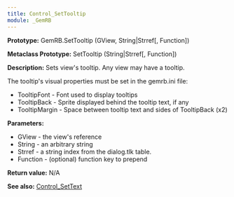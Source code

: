 ```yaml
---
title: Control_SetTooltip
module: _GemRB
---
```


**Prototype:** GemRB.SetTooltip (GView, String|Strref[, Function])

**Metaclass Prototype:** SetTooltip (String|Strref[, Function])

**Description:** Sets view's tooltip. Any view may have a tooltip.

The tooltip's visual properties must be set in the gemrb.ini file:
  * TooltipFont - Font used to display tooltips
  * TooltipBack - Sprite displayed behind the tooltip text, if any
  * TooltipMargin - Space between tooltip text and sides of TooltipBack (x2)

**Parameters:**
  * GView - the view's reference
  * String - an arbitrary string
  * Strref - a string index from the dialog.tlk table.
  * Function - (optional) function key to prepend

**Return value:** N/A

**See also:** [Control_SetText](Control_SetText.md)
